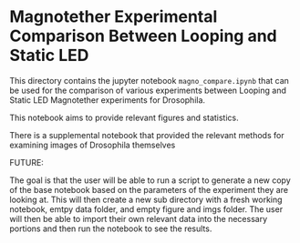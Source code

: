 # Magnotether Experimental Comparison Between Looping and Static LED

This directory contains the jupyter notebook `magno_compare.ipynb` that can be used for the comparison of various experiments between Looping and Static LED Magnotether experiments for Drosophila.

This notebook aims to provide relevant figures and statistics. 

There is a supplemental notebook that provided the relevant methods for examining images of Drosophila themselves

FUTURE:

The goal is that the user will be able to run a script to generate a new copy of the base notebook based on the parameters of the experiment they are looking at. This will then create a new sub directory with a fresh working notebook, emtpy data folder, and empty figure and imgs folder. The user will then be able to import their own relevant data into the necessary portions and then run the notebook to see the results. 




